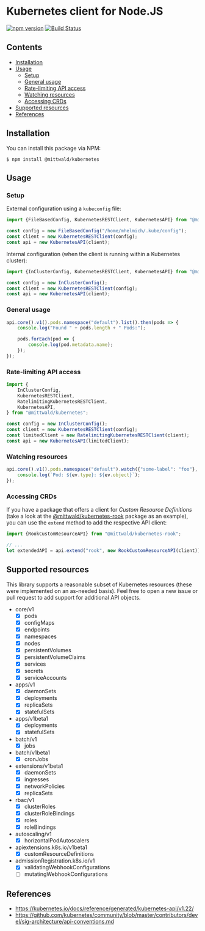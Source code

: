 # Kubernetes client for Node.JS

[![npm version](https://badge.fury.io/js/%40mittwald%2Fkubernetes.svg)](https://www.npmjs.com/package/@mittwald/kubernetes)
[![Build Status](https://travis-ci.org/mittwald/node-kubernetes.svg?branch=master)](https://travis-ci.org/mittwald/node-kubernetes)

## Contents

- [Installation](#installation)
- [Usage](#usage)
  - [Setup](#setup)
  - [General usage](#general-usage)
  - [Rate-limiting API access](#rate-limiting-api-access)
  - [Watching resources](#watching-resources)
  - [Accessing CRDs](#accessing-crds)
- [Supported resources](#supported-resources)
- [References](#references)

## Installation

You can install this package via NPM:

    $ npm install @mittwald/kubernetes

## Usage

### Setup

External configuration using a `kubeconfig` file:

```typescript
import {FileBasedConfig, KubernetesRESTClient, KubernetesAPI} from "@mittwald/kubernetes";

const config = new FileBasedConfig("/home/mhelmich/.kube/config");
const client = new KubernetesRESTClient(config);
const api = new KubernetesAPI(client);
```

Internal configuration (when the client is running within a Kubernetes cluster):

```typescript
import {InClusterConfig, KubernetesRESTClient, KubernetesAPI} from "@mittwald/kubernetes";

const config = new InClusterConfig();
const client = new KubernetesRESTClient(config);
const api = new KubernetesAPI(client);
```

### General usage

```typescript
api.core().v1().pods.namespace("default").list().then(pods => {
    console.log("Found " + pods.length + " Pods:");

    pods.forEach(pod => {
        console.log(pod.metadata.name);
    });
});
```

### Rate-limiting API access

```typescript
import {
    InClusterConfig, 
    KubernetesRESTClient, 
    RatelimitingKubernetesRESTClient, 
    KubernetesAPI,
} from "@mittwald/kubernetes";

const config = new InClusterConfig();
const client = new KubernetesRESTClient(config);
const limitedClient = new RatelimitingKubernetesRESTClient(client);
const api = new KubernetesAPI(limitedClient);
```

### Watching resources

```typescript
api.core().v1().pods.namespace("default").watch({"some-label": "foo"}, ev => {
    console.log(`Pod: ${ev.type}: ${ev.object}`);    
});
```

### Accessing CRDs

If you have a package that offers a client for _Custom Resource Definitions_
(take a look at the [@mittwald/kubernetes-rook](https://github.com/mittwald/node-kubernetes-rook)
package as an example), you can use the `extend` method to add the respective
API client:

```typescript
import {RookCustomResourceAPI} from "@mittwald/kubernetes-rook";

// ...
let extendedAPI = api.extend("rook", new RookCustomResourceAPI(client));
```

## Supported resources

This library supports a reasonable subset of Kubernetes resources
(these were implemented on an as-needed basis). Feel free to open a
new issue or pull request to add support for additional API objects.

- core/v1
    - [x] pods
    - [x] configMaps
    - [x] endpoints
    - [x] namespaces
    - [x] nodes
    - [x] persistentVolumes
    - [x] persistentVolumeClaims
    - [x] services
    - [x] secrets
    - [x] serviceAccounts
- apps/v1
    - [x] daemonSets
    - [x] deployments
    - [x] replicaSets
    - [x] statefulSets
- apps/v1beta1
    - [x] deployments
    - [x] statefulSets
- batch/v1
    - [x] jobs
- batch/v1beta1
    - [x] cronJobs
- extensions/v1beta1
    - [x] daemonSets
    - [x] ingresses
    - [x] networkPolicies
    - [x] replicaSets
- rbac/v1
    - [x] clusterRoles
    - [x] clusterRoleBindings
    - [x] roles
    - [x] roleBindings
- autoscaling/v1
    - [x] horizontalPodAutoscalers
- apiextensions.k8s.io/v1beta1
    - [x] customResourceDefinitions
- admissionRegistration.k8s.io/v1
    - [x] validatingWebhookConfigurations
    - [ ] mutatingWebhookConfigurations

## References

- https://kubernetes.io/docs/reference/generated/kubernetes-api/v1.22/
- https://github.com/kubernetes/community/blob/master/contributors/devel/sig-architecture/api-conventions.md
